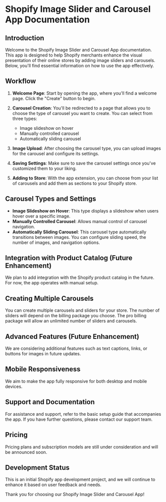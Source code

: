 # Shopify Image Slider and Carousel App Documentation

## Introduction

Welcome to the Shopify Image Slider and Carousel App documentation. This app is designed to help Shopify merchants enhance the visual presentation of their online stores by adding image sliders and carousels. Below, you'll find essential information on how to use the app effectively.

## Workflow

1. **Welcome Page**: Start by opening the app, where you'll find a welcome page. Click the "Create" button to begin.

2. **Carousel Creation**: You'll be redirected to a page that allows you to choose the type of carousel you want to create. You can select from three types: 
   - Image slideshow on hover
   - Manually controlled carousel
   - Automatically sliding carousel

3. **Image Upload**: After choosing the carousel type, you can upload images for the carousel and configure its settings.

4. **Saving Settings**: Make sure to save the carousel settings once you've customized them to your liking.

5. **Adding to Store**: With the app extension, you can choose from your list of carousels and add them as sections to your Shopify store.

## Carousel Types and Settings

- **Image Slideshow on Hover**: This type displays a slideshow when users hover over a specific image.
- **Manually Controlled Carousel**: Allows manual control of carousel navigation.
- **Automatically Sliding Carousel**: This carousel type automatically transitions between images. You can configure sliding speed, the number of images, and navigation options.

## Integration with Product Catalog (Future Enhancement)

We plan to add integration with the Shopify product catalog in the future. For now, the app operates with manual setup.

## Creating Multiple Carousels

You can create multiple carousels and sliders for your store. The number of sliders will depend on the billing package you choose. The pro billing package will allow an unlimited number of sliders and carousels.

## Advanced Features (Future Enhancement)

We are considering additional features such as text captions, links, or buttons for images in future updates.

## Mobile Responsiveness

We aim to make the app fully responsive for both desktop and mobile devices.

## Support and Documentation

For assistance and support, refer to the basic setup guide that accompanies the app. If you have further questions, please contact our support team.

## Pricing

Pricing plans and subscription models are still under consideration and will be announced soon.

## Development Status

This is an initial Shopify app development project, and we will continue to enhance it based on user feedback and needs.

Thank you for choosing our Shopify Image Slider and Carousel App!

